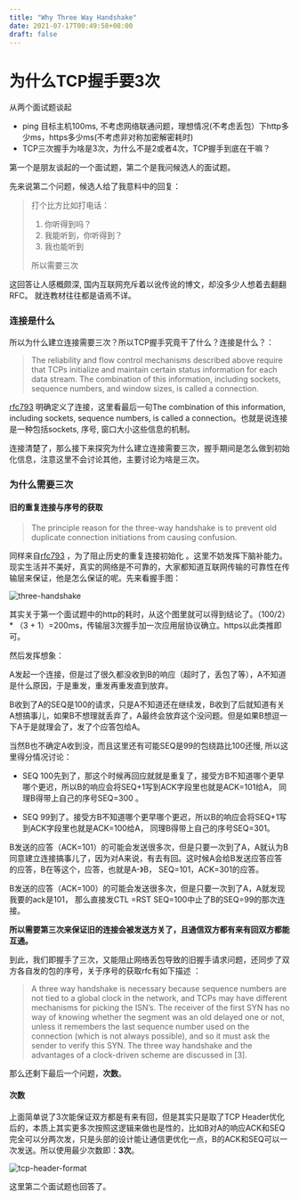 ```yaml
---
title: "Why Three Way Handshake"
date: 2021-07-17T00:49:58+08:00
draft: false
---
```

# 为什么TCP握手要3次
从两个面试题谈起

* ping 目标主机100ms, 不考虑网络联通问题，理想情况(不考虑丢包）下http多少ms，https多少ms(不考虑非对称加密解密耗时)
* TCP三次握手为啥是3次，为什么不是2或者4次，TCP握手到底在干嘛？

第一个是朋友谈起的一个面试题，第二个是我问候选人的面试题。

先来说第二个问题，候选人给了我意料中的回复：

> 打个比方比如打电话：
>
> 1. 你听得到吗？
> 2. 我能听到，你听得到？
> 3. 我也能听到
>
> 所以需要三次

这回答让人感概颇深, 国内互联网充斥着以讹传讹的博文，却没多少人想着去翻翻RFC。
就连教材往往都是语焉不详。

### 连接是什么

所以为什么建立连接需要三次？所以TCP握手究竟干了什么？连接是什么？：

> The reliability and flow control mechanisms described above require that TCPs initialize and maintain certain status information for each data stream. The combination of this information, including sockets, sequence numbers, and window sizes, is called a connection.

[rfc793](https://datatracker.ietf.org/doc/html/rfc793) 明确定义了连接，这里看最后一句The combination of this information, including sockets, sequence numbers, is called a connection。也就是说连接是一种包括sockets, 序号, 窗口大小这些信息的机制。

连接清楚了，那么接下来探究为什么建立连接需要三次，握手期间是怎么做到初始化信息，注意这里不会讨论其他，主要讨论为啥是三次。

### 为什么需要三次

#### 旧的重复连接与序号的获取

> The principle reason for the three-way handshake is to prevent old duplicate connection initiations from causing confusion.

同样来自[rfc793](https://datatracker.ietf.org/doc/html/rfc793) ，为了阻止历史的重复连接初始化 。这里不妨发挥下脑补能力。现实生活并不美好，真实的网络是不可靠的，大家都知道互联网传输的可靠性在传输层来保证，他是怎么保证的呢。先来看握手图：

![three-handshake](/img/why-three/handshake-rfc.png)

其实关于第一个面试题中的http的耗时，从这个图里就可以得到结论了。（100/2）* （3 + 1）=200ms，传输层3次握手加一次应用层协议确立。https以此类推即可。

然后发挥想象：

A发起一个连接，但是过了很久都没收到B的响应（超时了，丢包了等），A不知道是什么原因，于是重发，重发再重发直到放弃。

B收到了A的SEQ是100的请求，只是A不知道还在继续发，B收到了后就知道有关A想搞事儿，如果B不想理就丢弃了，A最终会放弃这个没问题。但是如果B想逗一下A于是就理会了，发了个应答包给A。

当然B也不确定A收到没，而且这里还有可能SEQ是99的包绕路比100还慢, 所以这里得分情况讨论：

* SEQ 100先到了，那这个时候再回应就就是重复了，接受方B不知道哪个更早哪个更迟，所以B的响应会将SEQ+1写到ACK字段里也就是ACK=101给A， 同理B得带上自己的序号SEQ=300 。

* SEQ 99到了。接受方B不知道哪个更早哪个更迟，所以B的响应会将SEQ+1写到ACK字段里也就是ACK=100给A， 同理B得带上自己的序号SEQ=301。

B发送的应答（ACK=101）的可能会发送很多次，但是只要一次到了A，A就认为B同意建立连接搞事儿了，因为对A来说，有去有回。这时候A会给B发送应答应答的应答，B在等这个，应答，也就是A-》B， SEQ=101，ACK=301的应答。

B发送的应答（ACK=100）的可能会发送很多次，但是只要一次到了A，A就发现我要的ack是101， 那么直接发CTL =RST SEQ=100中止了B的SEQ=99的那次连接。

**所以需要第三次来保证旧的连接会被发送方关了，且通信双方都有来有回双方都能互通。**

到此，我们即握手了三次，又能阻止网络丢包导致的旧握手请求问题，还同步了双方各自发的包的序号，关于序号的获取rfc有如下描述 ：

> A three way handshake is necessary because sequence numbers are not tied to a global clock in the network, and TCPs may have different mechanisms for picking the ISN’s. The receiver of the first SYN has no way of knowing whether the segment was an old delayed one or not, unless it remembers the last sequence number used on the connection (which is not always possible), and so it must ask the sender to verify this SYN. The three way handshake and the advantages of a clock-driven scheme are discussed in [3].

那么还剩下最后一个问题，**次数**。

#### 次数

上面简单说了3次能保证双方都是有来有回，但是其实只是取了TCP Header优化后的，本质上其实更多次按照这逻辑来做也是性的，比如B对A的响应ACK和SEQ完全可以分两次发，只是头部的设计能让通信更优化一点，B的ACK和SEQ可以一次发送。所以使用最少次数即：**3次**。

![tcp-header-format](/img/why-three/tcp-header-format.png)

这里第二个面试题也回答了。
